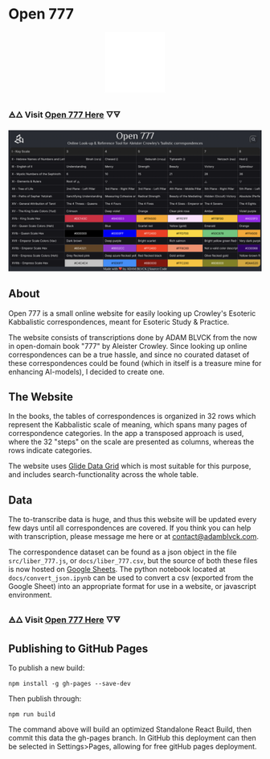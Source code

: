 # Open 777

<p align="center">
  <img width="120" height="120" src="./public/logo_full_icon_transparent.png">
</p>

### 🜁🜂 Visit [Open 777 Here](https://adamblvck.github.io/open_777/) 🜄🜃

![](./docs/screenshot.png)

## About

Open 777 is a small online website for easily looking up Crowley's Esoteric Kabbalistic correspondences, meant for Esoteric Study & Practice.

The website consists of transcriptions done by ADAM BLVCK from the now in open-domain book "777" by Aleister Crowley. Since looking up online correspondences can be a true hassle, and since no courated dataset of these correspondences could be found (which in itself is a treasure mine for enhancing AI-models), I decided to create one.

## The Website

In the books, the tables of correspondences is organized in 32 rows which represent the Kabbalistic scale of meaning, which spans many pages of correspondence categories. In the app a transposed approach is used, where the 32 "steps" on the scale are presented as columns, whereas the rows indicate categories.

The website uses [Glide Data Grid](https://github.com/glideapps/glide-data-grid) which is most suitable for this purpose, and includes search-functionality across the whole table.

## Data

The to-transcribe data is huge, and thus this website will be updated every few days until all correspondences are covered. If you think you can help with transcription, please message me here or at contact@adamblvck.com.

The correspondence dataset can be found as a json object in the file `src/liber_777.js`, or `docs/liber_777.csv`, but the source of both these files is now hosted on [Google Sheets](https://docs.google.com/spreadsheets/d/1bJPN_gs6USHniUfmWFIACCroOAzOq8jX2XWITclSBA0/edit?usp=sharing). The python notebook located at `docs/convert_json.ipynb` can be used to convert a csv (exported from the Google Sheet) into an appropriate format for use in a website, or javascript environment.

### 🜁🜂 Visit [Open 777 Here](https://adamblvck.github.io/open_777/) 🜄🜃

## Publishing to GitHub Pages

To publish a new build:

```
npm install -g gh-pages --save-dev
```

Then publish through:

```
npm run build
```

The command above will build an optimized Standalone React Build, then commit this data the gh-pages branch. In GitHub this deployment can then be selected in Settings>Pages, allowing for free gitHub pages deployment.